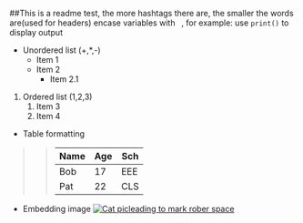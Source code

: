##This is a readme test, the more hashtags there are, the smaller the words are(used for headers)
encase variables with ` `, for example:
use `print()` to display output

- Unordered list (+,*,-)
    * Item 1
    + Item  2
        - Item 2.1

1. Ordered list (1,2,3)
    1. Item 3
    2. Item 4


- Table formatting  
>>|Name | Age | Sch |
>>|-----|-----|-----|
>>|Bob  | 17  |EEE  |
>>|Pat  | 22  |CLS  |

- Embedding image
[![Cat picleading to mark rober space](https://images.pexels.com/photos/1314550/pexels-photo-1314550.jpeg?cs=srgb&dl=pexels-katarzyna-modrzejewska-495044-1314550.jpg&fm=jpg)](https://youtu.be/qr1AvisQcV8?si=h6bVqPQ53--_UZJN)